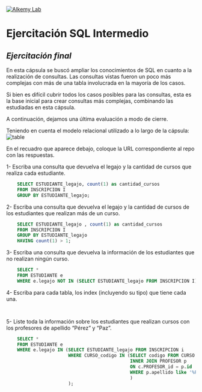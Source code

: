 [![Alkemy Lab](https://academy.alkemy.org/images/alkemy-logo.svg)](https://academy.alkemy.org/)

# Ejercitación SQL Intermedio
## _Ejercitación final_

En esta cápsula se buscó ampliar los conocimientos de SQL en cuanto a la realización de consultas. Las consultas vistas fueron un poco más complejas con más de una tabla involucrada en la mayoría de los casos.

Si bien es difícil cubrir todos los casos posibles para las consultas, esta es la base inicial para crear consultas más complejas, combinando las estudiadas en esta cápsula.

A continuación, dejamos una última evaluación a modo de cierre.

Teniendo en cuenta el modelo relacional utilizado a lo largo de la cápsula: 
![table](https://lh3.googleusercontent.com/1AOeM9pWbnWnkBLNN2pvJgbB2RdfEKCo7ijDthWY65iR_X4iCl2ukYXKFPeoaIR8zEHjQkc3tEyG4pF78v98L_d18onER1fK19_8whhNkgpQotCkcPtRhHvAfcCCR86hekx2mryl=s0)

En el recuadro que aparece debajo, coloque la URL correspondiente al repo con las respuestas. 

1- Escriba una consulta que devuelva el legajo y la cantidad de cursos que realiza cada estudiante.
```sql
    SELECT ESTUDIANTE_legajo, count(1) as cantidad_cursos
    FROM INSCRIPCION I
    GROUP BY ESTUDIANTE_legajo;
  ```
2- Escriba una consulta que devuelva el legajo y la cantidad de cursos de los estudiantes que realizan más de un curso.
```sql
    SELECT ESTUDIANTE_legajo , count(1) as cantidad_cursos
    FROM INSCRIPCION I
    GROUP BY ESTUDIANTE_legajo
    HAVING count(1) > 1;
  ```
3- Escriba una consulta que devuelva la información de los estudiantes que no realizan ningún curso.
```sql
    SELECT *
    FROM ESTUDIANTE e
    WHERE e.legajo NOT IN (SELECT ESTUDIANTE_legajo FROM INSCRIPCION I);
  ```
4- Escriba para cada tabla, los index (incluyendo su tipo) que tiene cada una.
```sql
     
  ```
5- Liste toda la información sobre los estudiantes que realizan cursos con los profesores de apellido “Pérez” y “Paz”.
```sql
    SELECT *
    FROM ESTUDIANTE e
    WHERE e.legajo IN (SELECT ESTUDIANTE_legajo FROM INSCRIPCION i 
                       WHERE CURSO_codigo IN (SELECT codigo FROM CURSO c 
                                              INNER JOIN PROFESOR p 
                                              ON c.PROFESOR_id = p.id
                                              WHERE p.apellido like '%Pérez%' or p.apellido like '%Paz%'
                                              )
                       );
  ```
